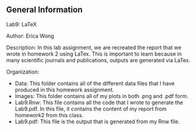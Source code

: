 ## General Information

Lab9: LaTeX

Author: Erica Wong

Description: In this lab assignment, we are recreated the report that we wrote in homework 2 using LaTex. This is important to learn because in many scientific journals and publications, outputs are generated via LaTex.

Organization:


* Data: This folder contains all of the different data files that I have produced in this homework assignment.
* Images: This folder contains all of my plots in both .png and .pdf form.
* Lab9.Rnw: This file contains all the code that I wrote to generate the Lab9.pdf. In this file, it contains the content of my report from homework2 from this class.
* Lab9.pdf: This file is the output that is generated from my Rnw file. 
